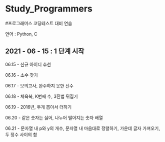 # Study_Programmers

 #프로그래머스 코딩테스트 대비 연습
 
 언어 : Python, C
 
 2021 - 06 - 15 : 1 단계 시작
----------------------------------------------
06.15 - 신규 아이디 추천

06.16 - 소수 찾기

06.17 - 모의고사, 완주하지 못한 선수

06.18 - 체육복, K번째 수, 3진법 뒤집기

06.19 - 2016년, 두개 뽑아서 더하기

06.20 - 같은 숫자는 싫어, 나누어 떨어지는 숫자 배열

06.21 - 문자열 내 p와 y의 개수, 문자열 내 마음대로 정렬하기, 가운데 글자 가져오기, 두 정수 사이의 합


